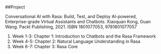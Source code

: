 ##Project

Conversational AI with Rasa: Build, Test, and Deploy AI-powered, Enterprise-grade Virtual Assistants and Chatbots. Xiaoquan Kong, Guan Wang. Packt Publishing, 2021.
ISBN	1801077053, 9781801077057


1. Week 1-3: Chapter 1: Introduction to Chatbots and the Rasa Framework
2. Week 4-5: Chapter 2: Natural Language Understanding in Rasa
3. Week 6-7: Chapter 3: Rasa Core

